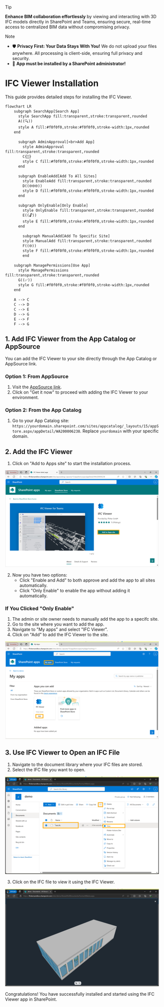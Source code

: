 > [!TIP]  
> **Enhance BIM collaboration effortlessly** by viewing and interacting with 3D IFC models directly in SharePoint and Teams, ensuring secure, real-time access to centralized BIM data without compromising privacy.

> [!Note]
> - 🛡️ **Privacy First: Your Data Stays With You!** We do not upload your files anywhere. All processing is client-side, ensuring full privacy and security.
> - 🚨 **App must be installed by a SharePoint administrator!**


# IFC Viewer Installation

This guide provides detailed steps for installing the IFC Viewer.

```mermaid
flowchart LR
    subgraph SearchApp[Search App]
      style SearchApp fill:transparent,stroke:transparent,rounded
      A((🔍))
      style A fill:#f0f0f0,stroke:#f0f0f0,stroke-width:1px,rounded
    end

      subgraph AdminApproval[<br>Add App]
        style AdminApproval fill:transparent,stroke:transparent,rounded
        C{🚨}
        style C fill:#f0f0f0,stroke:#f0f0f0,stroke-width:1px,rounded
      end

      subgraph EnableAdd[Add To All Sites]
        style EnableAdd fill:transparent,stroke:transparent,rounded
        D((🌐🌐🌐))
        style D fill:#f0f0f0,stroke:#f0f0f0,stroke-width:1px,rounded
      end

      subgraph OnlyEnable[Only Enable]
        style OnlyEnable fill:transparent,stroke:transparent,rounded
        E((🔓))
        style E fill:#f0f0f0,stroke:#f0f0f0,stroke-width:1px,rounded
      end

        subgraph ManualAdd[Add To Specific Site]
        style ManualAdd fill:transparent,stroke:transparent,rounded
        F((🌐))
        style F fill:#f0f0f0,stroke:#f0f0f0,stroke-width:1px,rounded
        end

    subgraph ManagePermissions[Use App]
      style ManagePermissions fill:transparent,stroke:transparent,rounded
      G((✅))
      style G fill:#f0f0f0,stroke:#f0f0f0,stroke-width:1px,rounded
    end

    A --> C
    C --> D
    C --> E
    D --> G
    E --> F
    F --> G
```

## 1. Add IFC Viewer from the App Catalog or AppSource

You can add the IFC Viewer to your site directly through the App Catalog or AppSource link.

### Option 1: From AppSource

1. Visit the [AppSource link](https://appsource.microsoft.com/en-us/product/office/WA200006238).
2. Click on "Get it now" to proceed with adding the IFC Viewer to your environment.

### Option 2: From the App Catalog

1. Go to your App Catalog site: `https://yourdomain.sharepoint.com/sites/appcatalog/_layouts/15/appStore.aspx/appDetail/WA200006238`. Replace `yourdomain` with your specific domain.

## 2. Add the IFC Viewer

1.  Click on "Add to Apps site" to start the installation process.

![Add App from App Catalog](/_media/sharepoint-app-catalog-ifcviewer-add-app-to-site.png)

2. Now you have two options:
    - Click "Enable and Add" to both approve and add the app to all sites automatically.
    - Click "Only Enable" to enable the app without adding it automatically.

### If You Clicked "Only Enable"

1. The admin or site owner needs to manually add the app to a specifc site.
2. Go to the site where you want to add the app.
3. Navigate to "My apps" and select "IFC Viewer".
4. Click on "Add" to add the IFC Viewer to the site.

![Add IFC Viewer from My Apps](/_media/sharepoint-site-myapps-ifc.viewer-add.png)

## 3. Use IFC Viewer to Open an IFC File

1. Navigate to the document library where your IFC files are stored.
2. Select the IFC file you want to open.

![Select IFC File](/_media/sharepoint-document-library-select-ifc-file.png)

3. Click on the IFC file to view it using the IFC Viewer.

![View IFC File](/_media/sharepoint-document-library-view-ifc-file.png)

Congratulations! You have successfully installed and started using the IFC Viewer app in SharePoint.
